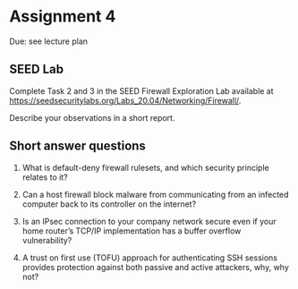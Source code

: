 # Assignment 4

Due: see lecture plan

## SEED Lab

Complete Task 2 and 3 in the SEED Firewall Exploration Lab available at https://seedsecuritylabs.org/Labs_20.04/Networking/Firewall/.

Describe your observations in a short report.

## Short answer questions

1. What is default-deny firewall rulesets, and which security principle relates to it?

2. Can a host firewall block malware from communicating from an infected computer back to its controller on the internet?

3. Is an IPsec connection to your company network secure even if your home router’s TCP/IP implementation has a buffer overflow vulnerability?

4. A trust on first use (TOFU) approach for authenticating SSH sessions provides protection against both passive and active attackers, why, why not?

